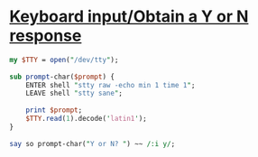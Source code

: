 [1]: https://rosettacode.org/wiki/Keyboard_input/Obtain_a_Y_or_N_response

# [Keyboard input/Obtain a Y or N response][1]

```perl
my $TTY = open("/dev/tty");
 
sub prompt-char($prompt) {
    ENTER shell "stty raw -echo min 1 time 1";
    LEAVE shell "stty sane";
 
    print $prompt;
    $TTY.read(1).decode('latin1');
}
 
say so prompt-char("Y or N? ") ~~ /:i y/;
```